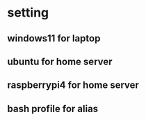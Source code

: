 # setting
## windows11 for laptop
## ubuntu for home server
## raspberrypi4 for home server
## bash profile for alias
